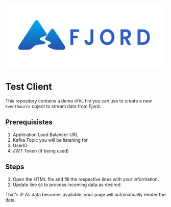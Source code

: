 <p align="center">
  <img src="./readme_materials/fjord.png" width="500" height="200" />
</p>

# Test Client 
This repository contains a demo `HTML` file you can use to create a new `EventSource` object to stream data from Fjord. 

## Prerequisistes
1. Application Load Balancer URL 
2. Kafka Topic you will be listening for
3. UserID
4. JWT Token (if being used)

## Steps
1. Open the HTML file and fill the respective lines with your information.
2. Update line `66` to process incoming data as desired.

That's it! As data becomes available, your page will automatically render the data.